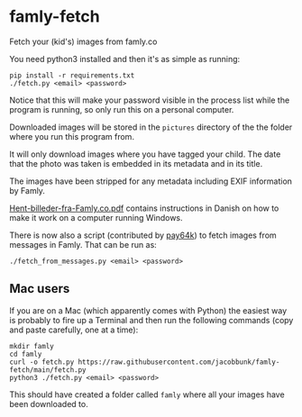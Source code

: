 # famly-fetch
Fetch your (kid's) images from famly.co

You need python3 installed and then it's as simple as running:


```
pip install -r requirements.txt
./fetch.py <email> <password>
```

Notice that this will make your password visible in the process list
while the program is running, so only run this on a personal computer.

Downloaded images will be stored in the ``pictures`` directory of the
the folder where you run this program from.

It will only download images where you have tagged your child. The
date that the photo was taken is embedded in its metadata and in its
title.

The images have been stripped for any metadata including EXIF
information by Famly.

[Hent-billeder-fra-Famly.co.pdf](Hent-billeder-fra-Famly.co.pdf)
contains instructions in Danish on how to make it work on a computer
running Windows.

There is now also a script (contributed by
[pay64k](https://github.com/pay64k)) to fetch images from messages in
Famly. That can be run as:

```
./fetch_from_messages.py <email> <password>
```

## Mac users

If you are on a Mac (which apparently comes with Python) the easiest
way is probably to fire up a Terminal and then run the following
commands (copy and paste carefully, one at a time):


```
mkdir famly
cd famly
curl -o fetch.py https://raw.githubusercontent.com/jacobbunk/famly-fetch/main/fetch.py
python3 ./fetch.py <email> <password>
```

This should have created a folder called ```famly``` where all your
images have been downloaded to.
